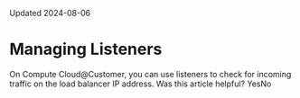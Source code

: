 Updated 2024-08-06
# Managing Listeners
On Compute Cloud@Customer, you can use listeners to check for incoming traffic on the load balancer IP address.
Was this article helpful?
YesNo

